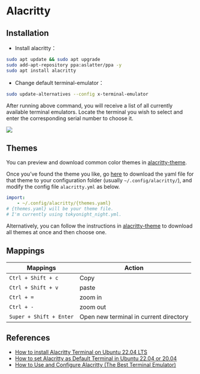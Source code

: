 # Alacritty

## Installation

- Install alacritty：

```bash
sudo apt update && sudo apt upgrade
sudo add-apt-repository ppa:aslatter/ppa -y
sudo apt install alacritty
```
    
- Change default terminal-emulator：

```bash
sudo update-alternatives --config x-terminal-emulator
```

After running above command, you will receive a list of all currently available terminal emulators. Locate the terminal you wish to select and enter the corresponding serial number to choose it.

![](https://i.imgur.com/XnnG8gV.jpg)

## Themes

You can preview and download common color themes in [alacritty-theme](https://github.com/alacritty/alacritty-theme).

Once you’ve found the theme you like, go [here](https://github.com/eendroroy/alacritty-theme/tree/master/themes) to download the yaml file for that theme to your configuration folder (usually ```~/.config/alacritty/```), and modify the config file ```alacritty.yml``` as below.

```yaml
import:
    - ~/.config/alacritty/{themes.yaml}
# {themes.yaml} will be your theme file.
# I'm currently using tokyonight_night.yml.
```

Alternatively, you can follow the instructions in [alacritty-theme](https://github.com/alacritty/alacritty-theme) to download all themes at once and then choose one.

## Mappings

| Mappings                  | Action                 |
| ----------------------- | -------------------- |
| `Ctrl + Shift + c`      | Copy                 |
| `Ctrl + Shift + v`      | paste                 |
| `Ctrl + =`              | zoom in              |
| `Ctrl + -`              | zoom out             |
| `Super + Shift + Enter` | Open new terminal in current directory |


## References
- [How to install Alacritty Terminal on Ubuntu 22.04 LTS](https://linux.how2shout.com/how-to-install-alacritty-terminal-on-ubuntu-22-04-lts/) 
- [How to set Alacritty as Default Terminal in Ubuntu 22.04 or 20.04](https://linux.how2shout.com/how-to-set-alacritty-as-default-terminal-in-ubuntu-22-04-or-20-04/)
- [How to Use and Configure Alacritty (The Best Terminal Emulator)](https://youtu.be/76GbxnD8wnM?si=RybtMsHVJR3kQgEe)

